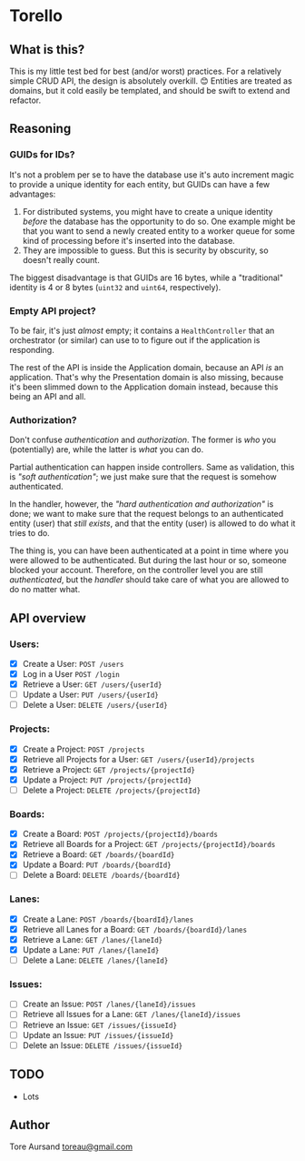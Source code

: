 # Torello

## What is this?

This is my little test bed for best (and/or worst) practices. For a relatively simple
CRUD API, the design is absolutely overkill. 😊 Entities are treated as domains, but
it cold easily be templated, and should be swift to extend and refactor.

## Reasoning

### GUIDs for IDs?

It's not a problem per se to have the database use it's auto increment magic to provide
a unique identity for each entity, but GUIDs can have a few advantages:

1. For distributed systems, you might have to create a unique identity _before_
the database has the opportunity to do so. One example might be that you want to send
a newly created entity to a worker queue for some kind of processing before it's
inserted into the database.
2. They are impossible to guess. But this is security by obscurity, so doesn't really
count.

The biggest disadvantage is that GUIDs are 16 bytes, while a "traditional" identity is
4 or 8 bytes (`uint32` and `uint64`, respectively).

### Empty API project?

To be fair, it's just _almost_ empty; it contains a `HealthController` that an
orchestrator (or similar) can use to to figure out if the application is responding.

The rest of the API is inside the Application domain, because an API _is_ an
application. That's why the Presentation domain is also missing, because it's been
slimmed down to the Application domain instead, because this being an API and all.

### Authorization?

Don't confuse _authentication_ and _authorization_. The former is _who_ you (potentially)
are, while the latter is _what_ you can do.

Partial authentication can happen inside controllers. Same as validation, this is _"soft
authentication"_; we just make sure that the request is somehow authenticated.

In the handler, however, the _"hard authentication and authorization"_ is done; we want to
make sure that the request belongs to an authenticated entity (user) that _still exists_,
and that the entity (user) is allowed to do what it tries to do.

The thing is, you can have been authenticated at a point in time where you were allowed to
be authenticated. But during the last hour or so, someone blocked your account. Therefore,
on the controller level you are still _authenticated_, but the _handler_ should take care
of what you are allowed to do no matter what.

## API overview

### Users:
- [x] Create a User: `POST /users`
- [x] Log in a User `POST /login`
- [x] Retrieve a User: `GET /users/{userId}`
- [ ] Update a User: `PUT /users/{userId}`
- [ ] Delete a User: `DELETE /users/{userId}`

### Projects:
- [x] Create a Project: `POST /projects`
- [x] Retrieve all Projects for a User: `GET /users/{userId}/projects`
- [x] Retrieve a Project: `GET /projects/{projectId}`
- [x] Update a Project: `PUT /projects/{projectId}`
- [ ] Delete a Project: `DELETE /projects/{projectId}`

### Boards:
- [x] Create a Board: `POST /projects/{projectId}/boards`
- [x] Retrieve all Boards for a Project: `GET /projects/{projectId}/boards`
- [x] Retrieve a Board: `GET /boards/{boardId}`
- [x] Update a Board: `PUT /boards/{boardId}`
- [ ] Delete a Board: `DELETE /boards/{boardId}`

### Lanes:
- [x] Create a Lane: `POST /boards/{boardId}/lanes`
- [x] Retrieve all Lanes for a Board: `GET /boards/{boardId}/lanes`
- [x] Retrieve a Lane: `GET /lanes/{laneId}`
- [x] Update a Lane: `PUT /lanes/{laneId}`
- [ ] Delete a Lane: `DELETE /lanes/{laneId}`

### Issues:
- [ ] Create an Issue: `POST /lanes/{laneId}/issues`
- [ ] Retrieve all Issues for a Lane: `GET /lanes/{laneId}/issues`
- [ ] Retrieve an Issue: `GET /issues/{issueId}`
- [ ] Update an Issue: `PUT /issues/{issueId}`
- [ ] Delete an Issue: `DELETE /issues/{issueId}`

## TODO

* Lots

## Author

Tore Aursand <toreau@gmail.com>
